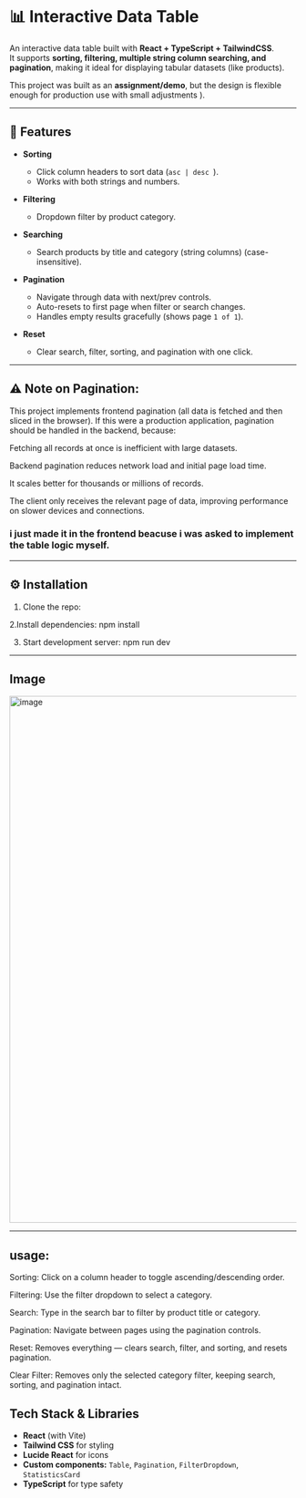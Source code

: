 # 📊 Interactive Data Table

An interactive data table built with **React + TypeScript + TailwindCSS**.  
It supports **sorting, filtering, multiple string column searching, and pagination**, making it ideal for displaying tabular datasets (like products).  

This project was built as an **assignment/demo**, but the design is flexible enough for production use with small adjustments ).

---


## 🚀 Features

- **Sorting**  
  - Click column headers to sort data (`asc | desc `).  
  - Works with both strings and numbers.

- **Filtering**  
  - Dropdown filter by product category.

- **Searching**  
  - Search products by title and category (string columns) (case-insensitive).

- **Pagination**  
  - Navigate through data with next/prev controls.  
  - Auto-resets to first page when filter or search changes.  
  - Handles empty results gracefully (shows page `1 of 1`).  

- **Reset**  
  - Clear search, filter, sorting, and pagination with one click.

---


## ⚠️ Note on Pagination:
This project implements frontend pagination (all data is fetched and then sliced in the browser).
If this were a production application, pagination should be handled in the backend, because:

Fetching all records at once is inefficient with large datasets.

Backend pagination reduces network load and initial page load time.

It scales better for thousands or millions of records.

The client only receives the relevant page of data, improving performance on slower devices and connections.

### i just made it in the frontend beacuse i was asked to implement the table logic myself.
---


## ⚙️ Installation

1. Clone the repo:

2.Install dependencies:
npm install

3. Start development server:
npm run dev

---
## Image

<img width="1920" height="925" alt="image" src="https://github.com/user-attachments/assets/84503ba7-0220-4cb2-ac96-2b9bcf53b8e9" />

---
## usage:

Sorting: Click on a column header to toggle ascending/descending order.

Filtering: Use the filter dropdown to select a category.

Search: Type in the search bar to filter by product title or category.

Pagination: Navigate between pages using the pagination controls.

Reset: Removes everything — clears search, filter, and sorting, and resets pagination.

Clear Filter: Removes only the selected category filter, keeping search, sorting, and pagination intact.


## Tech Stack & Libraries

-  **React** (with Vite)
-  **Tailwind CSS** for styling
-  **Lucide React** for icons
-  **Custom components:** `Table`, `Pagination`, `FilterDropdown`, `StatisticsCard`
-  **TypeScript** for type safety
